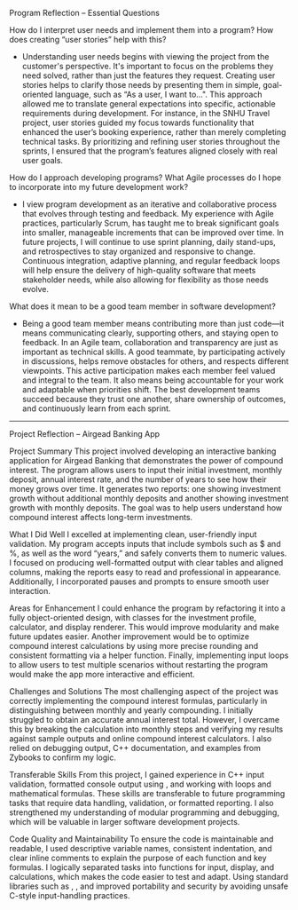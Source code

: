 Program Reflection – Essential Questions

How do I interpret user needs and implement them into a program? How does creating “user stories” help with this?
- Understanding user needs begins with viewing the project from the customer's perspective. It's important to focus on the problems they need solved, rather than just the features they request. Creating user stories helps to clarify those needs by presenting them in simple, goal-oriented language, such as “As a user, I want to…". This approach allowed me to translate general expectations into specific, actionable requirements during development. For instance, in the SNHU Travel project, user stories guided my focus towards functionality that enhanced the user’s booking experience, rather than merely completing technical tasks. By prioritizing and refining user stories throughout the sprints, I ensured that the program’s features aligned closely with real user goals.

How do I approach developing programs? What Agile processes do I hope to incorporate into my future development work?
- I view program development as an iterative and collaborative process that evolves through testing and feedback. My experience with Agile practices, particularly Scrum, has taught me to break significant goals into smaller, manageable increments that can be improved over time. In future projects, I will continue to use sprint planning, daily stand-ups, and retrospectives to stay organized and responsive to change. Continuous integration, adaptive planning, and regular feedback loops will help ensure the delivery of high-quality software that meets stakeholder needs, while also allowing for flexibility as those needs evolve.

What does it mean to be a good team member in software development?
- Being a good team member means contributing more than just code—it means communicating clearly, supporting others, and staying open to feedback. In an Agile team, collaboration and transparency are just as important as technical skills. A good teammate, by participating actively in discussions, helps remove obstacles for others, and respects different viewpoints. This active participation makes each member feel valued and integral to the team. It also means being accountable for your work and adaptable when priorities shift. The best development teams succeed because they trust one another, share ownership of outcomes, and continuously learn from each sprint.

----------------------------------------------------------------------------------------------------------------------------------------------------------------------------------------------------------------------------------------------------------------------------------
Project Reflection – Airgead Banking App

Project Summary
This project involved developing an interactive banking application for Airgead Banking that demonstrates the power of compound interest. The program allows users to input their initial investment, monthly deposit, annual interest rate, and the number of years to see how their money grows over time. It generates two reports: one showing investment growth without additional monthly deposits and another showing investment growth with monthly deposits. The goal was to help users understand how compound interest affects long-term investments.

What I Did Well
I excelled at implementing clean, user-friendly input validation. My program accepts inputs that include symbols such as $ and %, as well as the word “years,” and safely converts them to numeric values. I focused on producing well-formatted output with clear tables and aligned columns, making the reports easy to read and professional in appearance. Additionally, I incorporated pauses and prompts to ensure smooth user interaction.

Areas for Enhancement
I could enhance the program by refactoring it into a fully object-oriented design, with classes for the investment profile, calculator, and display renderer. This would improve modularity and make future updates easier. Another improvement would be to optimize compound interest calculations by using more precise rounding and consistent formatting via a helper function. Finally, implementing input loops to allow users to test multiple scenarios without restarting the program would make the app more interactive and efficient.

Challenges and Solutions
The most challenging aspect of the project was correctly implementing the compound interest formulas, particularly in distinguishing between monthly and yearly compounding. I initially struggled to obtain an accurate annual interest total. However, I overcame this by breaking the calculation into monthly steps and verifying my results against sample outputs and online compound interest calculators. I also relied on debugging output, C++ documentation, and examples from Zybooks to confirm my logic.

Transferable Skills
From this project, I gained experience in C++ input validation, formatted console output using <iomanip>, and working with loops and mathematical formulas. These skills are transferable to future programming tasks that require data handling, validation, or formatted reporting. I also strengthened my understanding of modular programming and debugging, which will be valuable in larger software development projects.

Code Quality and Maintainability
To ensure the code is maintainable and readable, I used descriptive variable names, consistent indentation, and clear inline comments to explain the purpose of each function and key formulas. I logically separated tasks into functions for input, display, and calculations, which makes the code easier to test and adapt. Using standard libraries such as <iomanip>, <string>, and <algorithm> improved portability and security by avoiding unsafe C-style input-handling practices.
